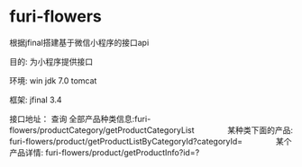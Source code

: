 
# furi-flowers
根据jfinal搭建基于微信小程序的接口api

目的:  为小程序提供接口

环境: win  jdk 7.0  tomcat

框架: jfinal 3.4

接口地址： 查询 全部产品种类信息:furi-flowers/productCategory/getProductCategoryList 
               某种类下面的产品: furi-flowers/product/getProductListByCategoryId?categoryId=
               某个产品详情: furi-flowers/product/getProductInfo?id=?



